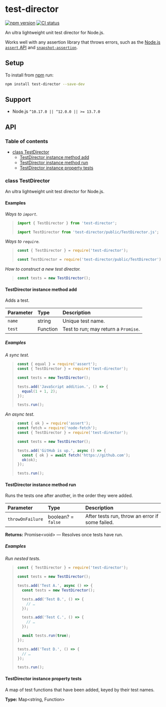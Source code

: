 # test-director

[![npm version](https://badgen.net/npm/v/test-director)](https://npm.im/test-director) [![CI status](https://github.com/jaydenseric/test-director/workflows/CI/badge.svg)](https://github.com/jaydenseric/test-director/actions)

An ultra lightweight unit test director for Node.js.

Works well with any assertion library that throws errors, such as the [Node.js `assert` API](https://nodejs.org/api/assert.html) and [`snapshot-assertion`](https://github.com/jaydenseric/snapshot-assertion).

## Setup

To install from [npm](https://npmjs.com) run:

```sh
npm install test-director --save-dev
```

## Support

- Node.js `^10.17.0 || ^12.0.0 || >= 13.7.0`

## API

### Table of contents

- [class TestDirector](#class-testdirector)
  - [TestDirector instance method add](#testdirector-instance-method-add)
  - [TestDirector instance method run](#testdirector-instance-method-run)
  - [TestDirector instance property tests](#testdirector-instance-property-tests)

### class TestDirector

An ultra lightweight unit test director for Node.js.

#### Examples

_Ways to `import`._

> ```js
> import { TestDirector } from 'test-director';
> ```
>
> ```js
> import TestDirector from 'test-director/public/TestDirector.js';
> ```

_Ways to `require`._

> ```js
> const { TestDirector } = require('test-director');
> ```
>
> ```js
> const TestDirector = require('test-director/public/TestDirector');
> ```

_How to construct a new test director._

> ```js
> const tests = new TestDirector();
> ```

#### TestDirector instance method add

Adds a test.

| Parameter | Type     | Description                          |
| :-------- | :------- | :----------------------------------- |
| `name`    | string   | Unique test name.                    |
| `test`    | Function | Test to run; may return a `Promise`. |

##### Examples

_A sync test._

> ```js
> const { equal } = require('assert');
> const { TestDirector } = require('test-director');
>
> const tests = new TestDirector();
>
> tests.add('JavaScript addition.', () => {
>   equal(1 + 1, 2);
> });
>
> tests.run();
> ```

_An async test._

> ```js
> const { ok } = require('assert');
> const fetch = require('node-fetch');
> const { TestDirector } = require('test-director');
>
> const tests = new TestDirector();
>
> tests.add('GitHub is up.', async () => {
>   const { ok } = await fetch('https://github.com');
>   ok(ok);
> });
>
> tests.run();
> ```

#### TestDirector instance method run

Runs the tests one after another, in the order they were added.

| Parameter | Type | Description |
| :-- | :-- | :-- |
| `throwOnFailure` | boolean? = `false` | After tests run, throw an error if some failed. |

**Returns:** Promise\<void> — Resolves once tests have run.

##### Examples

_Run nested tests._

> ```js
> const { TestDirector } = require('test-director');
>
> const tests = new TestDirector();
>
> tests.add('Test A.', async () => {
>   const tests = new TestDirector();
>
>   tests.add('Test B.', () => {
>     // …
>   });
>
>   tests.add('Test C.', () => {
>     // …
>   });
>
>   await tests.run(true);
> });
>
> tests.add('Test D.', () => {
>   // …
> });
>
> tests.run();
> ```

#### TestDirector instance property tests

A map of test functions that have been added, keyed by their test names.

**Type:** Map\<string, Function>
